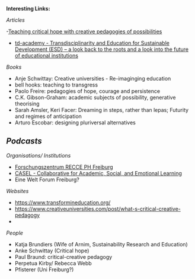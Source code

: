**Interesting Links:**

*Articles*

-[Teaching critical hope with creative pedagogies of possibilities](https://www.tandfonline.com/doi/full/10.1080/14681366.2023.2187439)
- [td-academy - Transdisciplinarity and Education for Sustainable Development (ESD) – a look back to the roots and a look into the future of educational institutions](https://td-academy.org/en/tdacademy/updates/transdisciplinarity-and-education-for-sustainable-development-esd-a-look-back-to-the-roots-and-a-look-into-the-future-of-educational-institutions/)


*Books*
- Anje Schwittay: Creative universities - Re-imaginging education
- bell hooks: teaching to transgress
- Paolo Freire: pedagogies of hope, courage and persistence
- C.K. Gibson-Graham: academic subjects of possibility, generative theorising
- Sarah Amsler, Keri Facer: Dreaming in steps, rather than lepas; Futurity and regimes of anticipation
- Arturo Escobar: designing pluriversal alternatives


*Podcasts*
- 

*Organisations/ Institutions*

- [Forschungszentrum RECCE PH Freiburg](https://www.ph-freiburg.de/recce.html)
- [CASEL - Collaborative for Academic, Social, and Emotional Learning](https://casel.org/)
- Eine Welt Forum Freiburg?


*Websites*
- https://www.transformineducation.org/
- https://www.creativeuniversities.com/post/what-s-critical-creative-pedagogy
- 



*People*

- Katja Brundiers (Wife of Arnim, Sustainability Research and Education)
- Anke Schwittay (Critical hope)
- Paul Braund: critical-creative pedagogy
- Perpetua Kirby/ Rebecca Webb
- Pfisterer (Uni Freiburg?)
